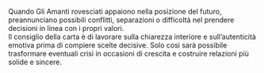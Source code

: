Quando Gli Amanti rovesciati appaiono nella posizione del futuro, preannunciano possibili conflitti, separazioni o difficoltà nel prendere decisioni in linea con i propri valori.  
Il consiglio della carta è di lavorare sulla chiarezza interiore e sull’autenticità emotiva prima di compiere scelte decisive. Solo così sarà possibile trasformare eventuali crisi in occasioni di crescita e costruire relazioni più solide e sincere.
